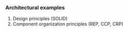 ### Architectural examples
1. Design principles (SOLID)
1. Component organization principles (REP, CCP, CRP)
